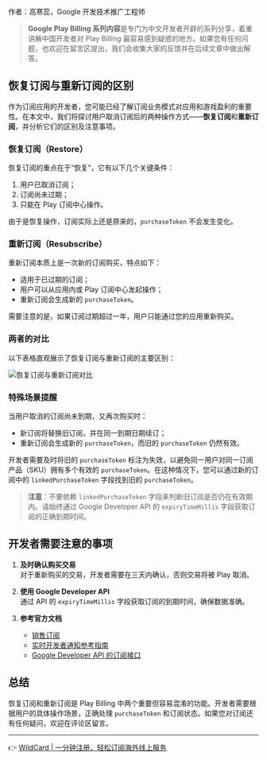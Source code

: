 作者：高寒蕊，Google 开发技术推广工程师

> **Google Play Billing 系列内容**是专门为中文开发者开辟的系列分享，着重讲解中国开发者对 Play Billing 最容易感到疑惑的地方。如果您有任何问题，也欢迎在留言区提出，我们会收集大家的反馈并在后续文章中做出解答。

## 恢复订阅与重新订阅的区别

作为订阅应用的开发者，您可能已经了解订阅业务模式对应用和游戏盈利的重要性。在本文中，我们将探讨用户取消订阅后的两种操作方式——**恢复订阅**和**重新订阅**，并分析它们的区别及注意事项。

### 恢复订阅（Restore）

恢复订阅的重点在于“恢复”，它有以下几个关键条件：
1. 用户已取消订阅；
2. 订阅尚未过期；
3. 只能在 Play 订阅中心操作。

由于是恢复操作，订阅实际上还是原来的，`purchaseToken` 不会发生变化。

### 重新订阅（Resubscribe）

重新订阅本质上是一次新的订阅购买，特点如下：
- 适用于已过期的订阅；
- 用户可以从应用内或 Play 订阅中心发起操作；
- 重新订阅会生成新的 `purchaseToken`。

需要注意的是，如果订阅过期超过一年，用户只能通过您的应用重新购买。

### 两者的对比

以下表格直观展示了恢复订阅与重新订阅的主要区别：

![恢复订阅与重新订阅对比](http://p7.itc.cn/q_70/images03/20200821/78892519fcd646a6b43d6d7f8b563be9.png)

### 特殊场景提醒

当用户取消的订阅尚未到期，又再次购买时：
- 新订阅将替换旧订阅，并在同一到期日期续订；
- 重新订阅会生成新的 `purchaseToken`，而旧的 `purchaseToken` 仍然有效。

开发者需要及时将旧的 `purchaseToken` 标注为失效，以避免同一用户对同一订阅产品（SKU）拥有多个有效的 `purchaseToken`。在这种情况下，您可以通过新的订阅中的 `linkedPurchaseToken` 字段找到旧的 `purchaseToken`。

> **注意**：不要依赖 `linkedPurchaseToken` 字段来判断旧订阅是否仍在有效期内。请始终通过 Google Developer API 的 `expiryTimeMillis` 字段获取订阅的正确到期时间。

## 开发者需要注意的事项

1. **及时确认购买交易**  
   对于重新购买的交易，开发者需要在三天内确认，否则交易将被 Play 取消。

2. **使用 Google Developer API**  
   通过 API 的 `expiryTimeMillis` 字段获取订阅的到期时间，确保数据准确。

3. **参考官方文档**  
   - [销售订阅](https://developer.android.google.cn/google/play/billing/subs)  
   - [实时开发者通知参考指南](https://developer.android.google.cn/google/play/billing/rtdn-reference)  
   - [Google Developer API 的订阅接口](https://developers.google.google.cn/android-publisher/api-ref/rest/v3/purchases.subions/get)

## 总结

恢复订阅和重新订阅是 Play Billing 中两个重要但容易混淆的功能。开发者需要根据用户的具体操作场景，正确处理 `purchaseToken` 和订阅状态。如果您对订阅还有任何疑问，欢迎在评论区留言。

---

👉 [WildCard | 一分钟注册，轻松订阅海外线上服务](https://bit.ly/bewildcard)